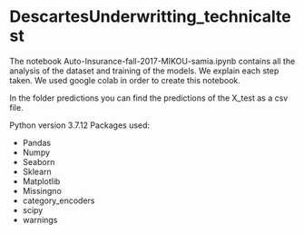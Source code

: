 # DescartesUnderwritting_technicaltest

The notebook Auto-Insurance-fall-2017-MIKOU-samia.ipynb contains all the analysis of the dataset and training of the models. We explain each step taken. We used google colab in order to create this notebook.

In the folder predictions you can find the predictions of the X_test as a csv file.


Python version 3.7.12
Packages used:
  - Pandas
  - Numpy
  - Seaborn
  - Sklearn
  - Matplotlib
  - Missingno
  - category_encoders
  - scipy
  - warnings
  
  
